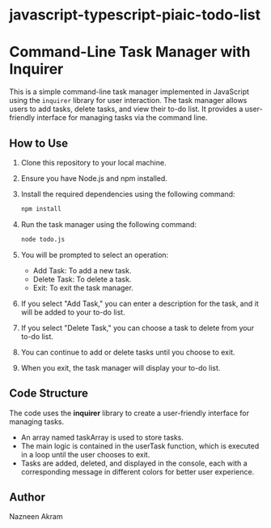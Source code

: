 # javascript-typescript-piaic-todo-list

# Command-Line Task Manager with Inquirer

This is a simple command-line task manager implemented in JavaScript using the `inquirer` library for user interaction. The task manager allows users to add tasks, delete tasks, and view their to-do list. It provides a user-friendly interface for managing tasks via the command line.

## How to Use

1. Clone this repository to your local machine.

2. Ensure you have Node.js and npm installed.

3. Install the required dependencies using the following command:

   ```bash
   npm install
4. Run the task manager using the following command:
      ```bash
   node todo.js
6. You will be prompted to select an operation:
   * Add Task: To add a new task.
   * Delete Task: To delete a task.
   * Exit: To exit the task manager.
7. If you select "Add Task," you can enter a description for the task, and it will be added to your to-do list.
8. If you select "Delete Task," you can choose a task to delete from your to-do list.
9. You can continue to add or delete tasks until you choose to exit.
10. When you exit, the task manager will display your to-do list.

## Code Structure
The code uses the <b>inquirer</b> library to create a user-friendly interface for managing tasks.
* An array named taskArray is used to store tasks.
* The main logic is contained in the userTask function, which is executed in a loop until the user chooses to exit.
* Tasks are added, deleted, and displayed in the console, each with a corresponding message in different colors for better user experience.

## Author
Nazneen Akram
